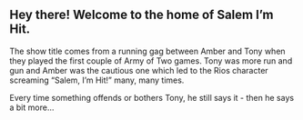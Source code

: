 

## Hey there! Welcome to the home of Salem I’m Hit.

The show title comes from a running gag between Amber and Tony when they played the first couple of Army of Two games. Tony was more run and gun and Amber was the cautious one which led to the Rios character screaming “Salem, I’m Hit!” many, many times. 

Every time something offends or bothers Tony, he still says it - then he says a bit more…
